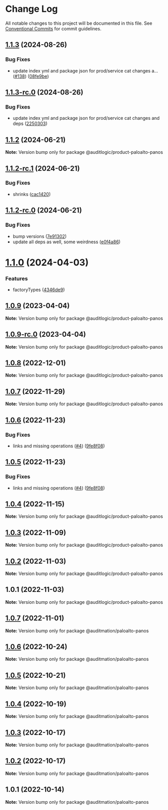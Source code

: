 # Change Log

All notable changes to this project will be documented in this file.
See [Conventional Commits](https://conventionalcommits.org) for commit guidelines.

## [1.1.3](https://github.com/auditlogic/product/compare/@auditlogic/product-paloalto-panos@1.1.2...@auditlogic/product-paloalto-panos@1.1.3) (2024-08-26)


### Bug Fixes

* update index yml and package json for prod/service cat changes a… ([#138](https://github.com/auditlogic/product/issues/138)) ([08fe9be](https://github.com/auditlogic/product/commit/08fe9beb1c8457462a19bc69caa02e6212d97e1a))





## [1.1.3-rc.0](https://github.com/auditlogic/product/compare/@auditlogic/product-paloalto-panos@1.1.2...@auditlogic/product-paloalto-panos@1.1.3-rc.0) (2024-08-26)


### Bug Fixes

* update index yml and package json for prod/service cat changes and deps ([2250303](https://github.com/auditlogic/product/commit/225030363a363608240135b7ebed386b28f01e4b))





## [1.1.2](https://github.com/auditlogic/product/compare/@auditlogic/product-paloalto-panos@1.1.2-rc.1...@auditlogic/product-paloalto-panos@1.1.2) (2024-06-21)

**Note:** Version bump only for package @auditlogic/product-paloalto-panos





## [1.1.2-rc.1](https://github.com/auditlogic/product/compare/@auditlogic/product-paloalto-panos@1.1.2-rc.0...@auditlogic/product-paloalto-panos@1.1.2-rc.1) (2024-06-21)


### Bug Fixes

* shrinks ([cac1420](https://github.com/auditlogic/product/commit/cac14200fefcd8183ab69fe89a47bd3f70f563e9))





## [1.1.2-rc.0](https://github.com/auditlogic/product/compare/@auditlogic/product-paloalto-panos@1.1.0...@auditlogic/product-paloalto-panos@1.1.2-rc.0) (2024-06-21)


### Bug Fixes

* bump versions ([7e91302](https://github.com/auditlogic/product/commit/7e913023b8b312150ed7762c32fbbe616be71de5))
* update all deps as well, some weirdness ([e0f4a86](https://github.com/auditlogic/product/commit/e0f4a864714e2d3de6bbf3da014d5312fe53be2f))





# [1.1.0](https://github.com/auditlogic/product/compare/@auditlogic/product-paloalto-panos@1.0.9...@auditlogic/product-paloalto-panos@1.1.0) (2024-04-03)


### Features

* factoryTypes ([4346de9](https://github.com/auditlogic/product/commit/4346de92693aee892fccf725338ffc7b80ab182b))





## [1.0.9](https://github.com/auditlogic/product/compare/@auditlogic/product-paloalto-panos@1.0.8...@auditlogic/product-paloalto-panos@1.0.9) (2023-04-04)

**Note:** Version bump only for package @auditlogic/product-paloalto-panos





## [1.0.9-rc.0](https://github.com/auditlogic/product/compare/@auditlogic/product-paloalto-panos@1.0.8...@auditlogic/product-paloalto-panos@1.0.9-rc.0) (2023-04-04)

**Note:** Version bump only for package @auditlogic/product-paloalto-panos





## [1.0.8](https://github.com/auditlogic/product/compare/@auditlogic/product-paloalto-panos@1.0.7...@auditlogic/product-paloalto-panos@1.0.8) (2022-12-01)

**Note:** Version bump only for package @auditlogic/product-paloalto-panos





## [1.0.7](https://github.com/auditlogic/product/compare/@auditlogic/product-paloalto-panos@1.0.6...@auditlogic/product-paloalto-panos@1.0.7) (2022-11-29)

**Note:** Version bump only for package @auditlogic/product-paloalto-panos





## [1.0.6](https://github.com/auditlogic/product/compare/@auditlogic/product-paloalto-panos@1.0.4...@auditlogic/product-paloalto-panos@1.0.6) (2022-11-23)


### Bug Fixes

* links and missing operations ([#4](https://github.com/auditlogic/product/issues/4)) ([9fe8f08](https://github.com/auditlogic/product/commit/9fe8f08fe7c57fdb79f991ac35bd6ac2e7dcad38))





## [1.0.5](https://github.com/auditlogic/product/compare/@auditlogic/product-paloalto-panos@1.0.4...@auditlogic/product-paloalto-panos@1.0.5) (2022-11-23)


### Bug Fixes

* links and missing operations ([#4](https://github.com/auditlogic/product/issues/4)) ([9fe8f08](https://github.com/auditlogic/product/commit/9fe8f08fe7c57fdb79f991ac35bd6ac2e7dcad38))





## [1.0.4](https://github.com/auditlogic/product/compare/@auditlogic/product-paloalto-panos@1.0.3...@auditlogic/product-paloalto-panos@1.0.4) (2022-11-15)

**Note:** Version bump only for package @auditlogic/product-paloalto-panos





## [1.0.3](https://github.com/auditlogic/product/compare/@auditlogic/product-paloalto-panos@1.0.2...@auditlogic/product-paloalto-panos@1.0.3) (2022-11-09)

**Note:** Version bump only for package @auditlogic/product-paloalto-panos





## [1.0.2](https://github.com/auditlogic/product/compare/@auditlogic/product-paloalto-panos@1.0.1...@auditlogic/product-paloalto-panos@1.0.2) (2022-11-03)

**Note:** Version bump only for package @auditlogic/product-paloalto-panos





## 1.0.1 (2022-11-03)

**Note:** Version bump only for package @auditlogic/product-paloalto-panos





## [1.0.7](https://github.com/auditmation/store-content/compare/@auditmation/paloalto-panos@1.0.6...@auditmation/paloalto-panos@1.0.7) (2022-11-01)

**Note:** Version bump only for package @auditmation/paloalto-panos





## [1.0.6](https://github.com/auditmation/store-content/compare/@auditmation/paloalto-panos@1.0.5...@auditmation/paloalto-panos@1.0.6) (2022-10-24)

**Note:** Version bump only for package @auditmation/paloalto-panos





## [1.0.5](https://github.com/auditmation/store-content/compare/@auditmation/paloalto-panos@1.0.4...@auditmation/paloalto-panos@1.0.5) (2022-10-21)

**Note:** Version bump only for package @auditmation/paloalto-panos





## [1.0.4](https://github.com/auditmation/store-content/compare/@auditmation/paloalto-panos@1.0.3...@auditmation/paloalto-panos@1.0.4) (2022-10-19)

**Note:** Version bump only for package @auditmation/paloalto-panos





## [1.0.3](https://github.com/auditmation/store-content/compare/@auditmation/paloalto-panos@1.0.2...@auditmation/paloalto-panos@1.0.3) (2022-10-17)

**Note:** Version bump only for package @auditmation/paloalto-panos





## [1.0.2](https://github.com/auditmation/store-content/compare/@auditmation/paloalto-panos@1.0.1...@auditmation/paloalto-panos@1.0.2) (2022-10-17)

**Note:** Version bump only for package @auditmation/paloalto-panos





## 1.0.1 (2022-10-14)

**Note:** Version bump only for package @auditmation/paloalto-panos
